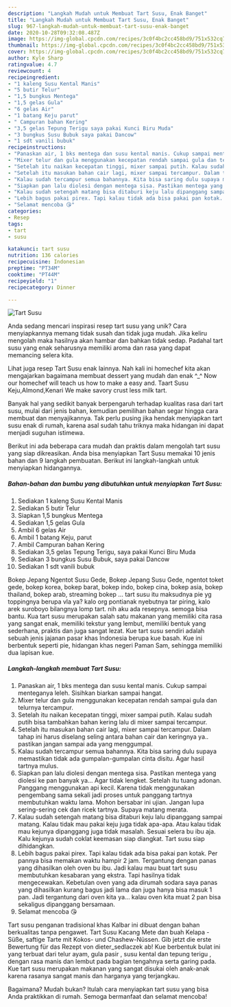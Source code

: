 ```yaml
---
description: "Langkah Mudah untuk Membuat Tart Susu, Enak Banget"
title: "Langkah Mudah untuk Membuat Tart Susu, Enak Banget"
slug: 967-langkah-mudah-untuk-membuat-tart-susu-enak-banget
date: 2020-10-28T09:32:08.487Z
image: https://img-global.cpcdn.com/recipes/3c0f4bc2cc458bd9/751x532cq70/tart-susu-foto-resep-utama.jpg
thumbnail: https://img-global.cpcdn.com/recipes/3c0f4bc2cc458bd9/751x532cq70/tart-susu-foto-resep-utama.jpg
cover: https://img-global.cpcdn.com/recipes/3c0f4bc2cc458bd9/751x532cq70/tart-susu-foto-resep-utama.jpg
author: Kyle Sharp
ratingvalue: 4.7
reviewcount: 4
recipeingredient:
- "1 kaleng Susu Kental Manis"
- "5 butir Telur"
- "1,5 bungkus Mentega"
- "1,5 gelas Gula"
- "6 gelas Air"
- "1 batang Keju parut"
- " Campuran bahan Kering"
- "3,5 gelas Tepung Terigu saya pakai Kunci Biru Muda"
- "3 bungkus Susu Bubuk saya pakai Dancow"
- "1 sdt vanili bubuk"
recipeinstructions:
- "Panaskan air, 1 bks mentega dan susu kental manis. Cukup sampai menteganya leleh. Sisihkan biarkan sampai hangat."
- "Mixer telur dan gula menggunakan kecepatan rendah sampai gula dan telurnya tercampur."
- "Setelah itu naikan kecepatan tinggi, mixer sampai putih. Kalau sudah putih bisa tambahkan bahan kering lalu di mixer sampai tercampur."
- "Setelah itu masukan bahan cair lagi, mixer sampai tercampur. Dalam tahap ini harus diselang seling antara bahan cair dan keringnya ya.. pastikan jangan sampai ada yang menggumpal."
- "Kalau sudah tercampur semua bahannya. Kita bisa saring dulu supaya memastikan tidak ada gumpalan-gumpalan cinta disitu. Agar hasil tartnya mulus."
- "Siapkan pan lalu diolesi dengan mentega sisa. Pastikan mentega yang diolesi ke pan banyak ya... Agar tidak lengket. Setelah itu tuang adonan. Panggang menggunakan api kecil. Karena tidak menggunakan pengembang sama sekali jadi proses untuk panggang tartnya membutuhkan waktu lama. Mohon bersabar ini ujian. Jangan lupa sering-sering cek dan ricek tartnya. Supaya matang merata."
- "Kalau sudah setengah matang bisa ditaburi keju lalu dipanggang sampai matang. Kalau tidak mau pakai keju juga tidak apa-apa. Atau kalau tidak mau kejunya dipanggang juga tidak masalah. Sesuai selera bu ibu aja. Kalu kejunya sudah coklat keemasan siap diangkat. Tart susu siap dihidangkan."
- "Lebih bagus pakai pirex. Tapi kalau tidak ada bisa pakai pan kotak. Per pannya bisa memakan waktu hampir 2 jam. Tergantung dengan panas yang dihasilkan oleh oven bu ibu. Jadi kalau mau buat tart susu membutuhkan kesabaran yang ekstra. Tapi hasilnya tidak mengecewakan. Kebetulan oven yang ada dirumah sodara saya panas yang dihasilkan kurang bagus jadi lama dan juga hanya bisa masuk 1 pan. Jadi tergantung dari oven kita ya... kalau oven kita muat 2 pan bisa sekaligus dipanggang bersamaan."
- "Selamat mencoba 😘"
categories:
- Resep
tags:
- tart
- susu

katakunci: tart susu 
nutrition: 136 calories
recipecuisine: Indonesian
preptime: "PT34M"
cooktime: "PT44M"
recipeyield: "1"
recipecategory: Dinner

---
```



![Tart Susu](https://img-global.cpcdn.com/recipes/3c0f4bc2cc458bd9/751x532cq70/tart-susu-foto-resep-utama.jpg)

Anda sedang mencari inspirasi resep tart susu yang unik? Cara menyiapkannya memang tidak susah dan tidak juga mudah. Jika keliru mengolah maka hasilnya akan hambar dan bahkan tidak sedap. Padahal tart susu yang enak seharusnya memiliki aroma dan rasa yang dapat memancing selera kita.

Lihat juga resep Tart Susu enak lainnya. Nah kali ini homechef kita akan mengajarkan bagaimana membuat dessert yang mudah dan enak ^_^ Now our homechef will teach us how to make a easy and. Taart Susu Keju,Almond,Kenari We make savory crust less milk tart.

Banyak hal yang sedikit banyak berpengaruh terhadap kualitas rasa dari tart susu, mulai dari jenis bahan, kemudian pemilihan bahan segar hingga cara membuat dan menyajikannya. Tak perlu pusing jika hendak menyiapkan tart susu enak di rumah, karena asal sudah tahu triknya maka hidangan ini dapat menjadi suguhan istimewa.


Berikut ini ada beberapa cara mudah dan praktis dalam mengolah tart susu yang siap dikreasikan. Anda bisa menyiapkan Tart Susu memakai 10 jenis bahan dan 9 langkah pembuatan. Berikut ini langkah-langkah untuk menyiapkan hidangannya.

<!--inarticleads1-->

##### Bahan-bahan dan bumbu yang dibutuhkan untuk menyiapkan Tart Susu:

1. Sediakan 1 kaleng Susu Kental Manis
1. Sediakan 5 butir Telur
1. Siapkan 1,5 bungkus Mentega
1. Sediakan 1,5 gelas Gula
1. Ambil 6 gelas Air
1. Ambil 1 batang Keju, parut
1. Ambil  Campuran bahan Kering
1. Sediakan 3,5 gelas Tepung Terigu, saya pakai Kunci Biru Muda
1. Sediakan 3 bungkus Susu Bubuk, saya pakai Dancow
1. Sediakan 1 sdt vanili bubuk


Bokep Jepang Ngentot Susu Gede, Bokep Jepang Susu Gede, ngentot toket gede, bokep korea, bokep barat, bokep indo, bokep cina, bokep asia, bokep thailand, bokep arab, streaming bokep … tart susu itu maksudnya pie yg toppingnya berupa vla ya? kalo org pontianak nyebutnya tar piring, kalo arek suroboyo bilangnya lomp tart. nih aku ada resepnya. semoga bisa bantu. Kua tart susu merupakan salah satu makanan yang memiliki cita rasa yang sangat enak, memiliki tekstur yang lembut, memiliki bentuk yang sederhana, praktis dan juga sangat lezat. Kue tart susu sendiri adalah sebuah jenis jajanan pasar khas Indonesia berupa kue basah. Kue ini berbentuk seperti pie, hidangan khas negeri Paman Sam, sehingga memiliki dua lapisan kue. 

<!--inarticleads2-->

##### Langkah-langkah membuat Tart Susu:

1. Panaskan air, 1 bks mentega dan susu kental manis. Cukup sampai menteganya leleh. Sisihkan biarkan sampai hangat.
1. Mixer telur dan gula menggunakan kecepatan rendah sampai gula dan telurnya tercampur.
1. Setelah itu naikan kecepatan tinggi, mixer sampai putih. Kalau sudah putih bisa tambahkan bahan kering lalu di mixer sampai tercampur.
1. Setelah itu masukan bahan cair lagi, mixer sampai tercampur. Dalam tahap ini harus diselang seling antara bahan cair dan keringnya ya.. pastikan jangan sampai ada yang menggumpal.
1. Kalau sudah tercampur semua bahannya. Kita bisa saring dulu supaya memastikan tidak ada gumpalan-gumpalan cinta disitu. Agar hasil tartnya mulus.
1. Siapkan pan lalu diolesi dengan mentega sisa. Pastikan mentega yang diolesi ke pan banyak ya... Agar tidak lengket. Setelah itu tuang adonan. Panggang menggunakan api kecil. Karena tidak menggunakan pengembang sama sekali jadi proses untuk panggang tartnya membutuhkan waktu lama. Mohon bersabar ini ujian. Jangan lupa sering-sering cek dan ricek tartnya. Supaya matang merata.
1. Kalau sudah setengah matang bisa ditaburi keju lalu dipanggang sampai matang. Kalau tidak mau pakai keju juga tidak apa-apa. Atau kalau tidak mau kejunya dipanggang juga tidak masalah. Sesuai selera bu ibu aja. Kalu kejunya sudah coklat keemasan siap diangkat. Tart susu siap dihidangkan.
1. Lebih bagus pakai pirex. Tapi kalau tidak ada bisa pakai pan kotak. Per pannya bisa memakan waktu hampir 2 jam. Tergantung dengan panas yang dihasilkan oleh oven bu ibu. Jadi kalau mau buat tart susu membutuhkan kesabaran yang ekstra. Tapi hasilnya tidak mengecewakan. Kebetulan oven yang ada dirumah sodara saya panas yang dihasilkan kurang bagus jadi lama dan juga hanya bisa masuk 1 pan. Jadi tergantung dari oven kita ya... kalau oven kita muat 2 pan bisa sekaligus dipanggang bersamaan.
1. Selamat mencoba 😘


Tart susu penganan tradisional khas Kalbar ini dibuat dengan bahan berkualitas tanpa pengawet. Tart Susu Kacang Mete dan buah Kelapa - Süße, saftige Tarte mit Kokos- und Chashew-Nüssen. Gib jetzt die erste Bewertung für das Rezept von dieter_sedlaczek ab! Kue berbentuk bulat ini yang terbuat dari telur ayam, gula pasir , susu kental dan tepung terigu , dengan rasa manis dan lembut pada bagian tengahnya serta garing pada. Kue tart susu merupakan makanan yang sangat disukai oleh anak-anak karena rasanya sangat manis dan harganya yang terjangkau. 

Bagaimana? Mudah bukan? Itulah cara menyiapkan tart susu yang bisa Anda praktikkan di rumah. Semoga bermanfaat dan selamat mencoba!
